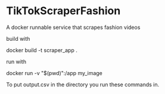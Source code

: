 # TikTokScraperFashion
A docker runnable service that scrapes fashion videos

build with

docker build -t scraper_app .

run with

docker run -v "$(pwd)":/app my_image  

To put output.csv in the directory you run these commands in.